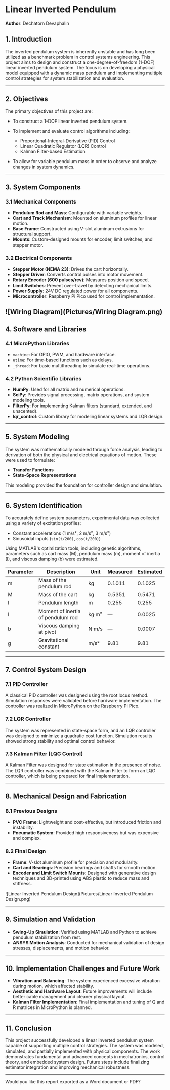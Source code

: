 # **Linear Inverted Pendulum**

**Author**: Dechatorn Devaphalin

## **1. Introduction**

The inverted pendulum system is inherently unstable and has long been utilized as a benchmark problem in control systems engineering. This project aims to design and construct a one-degree-of-freedom (1-DOF) linear inverted pendulum system. The focus is on developing a physical model equipped with a dynamic mass pendulum and implementing multiple control strategies for system stabilization and evaluation.

---

## **2. Objectives**

The primary objectives of this project are:

* To construct a 1-DOF linear inverted pendulum system.
* To implement and evaluate control algorithms including:

  * Proportional-Integral-Derivative (PID) Control
  * Linear Quadratic Regulator (LQR) Control
  * Kalman Filter-based Estimation
* To allow for variable pendulum mass in order to observe and analyze changes in system dynamics.

---

## **3. System Components**

### 3.1 Mechanical Components

* **Pendulum Rod and Mass**: Configurable with variable weights.
* **Cart and Track Mechanism**: Mounted on aluminum profiles for linear motion.
* **Base Frame**: Constructed using V-slot aluminum extrusions for structural support.
* **Mounts**: Custom-designed mounts for encoder, limit switches, and stepper motor.

### 3.2 Electrical Components

* **Stepper Motor (NEMA 23)**: Drives the cart horizontally.
* **Stepper Driver**: Converts control pulses into motor movement.
* **Rotary Encoder (600 pulses/rev)**: Measures position and speed.
* **Limit Switches**: Prevent over-travel by detecting mechanical limits.
* **Power Supply**: 24V DC regulated power for all components.
* **Microcontroller**: Raspberry Pi Pico used for control implementation.

![Wiring Diagram](Pictures/Wiring Diagram.png)
---

## **4. Software and Libraries**

### 4.1 MicroPython Libraries

* `machine`: For GPIO, PWM, and hardware interface.
* `utime`: For time-based functions such as delays.
* `_thread`: For basic multithreading to simulate real-time operations.

### 4.2 Python Scientific Libraries

* **NumPy**: Used for all matrix and numerical operations.
* **SciPy**: Provides signal processing, matrix operations, and system modeling tools.
* **FilterPy**: For implementing Kalman filters (standard, extended, and unscented).
* **lqr\_control**: Custom library for modeling linear systems and LQR design.

---

## **5. System Modeling**

The system was mathematically modeled through force analysis, leading to derivation of both the physical and electrical equations of motion. These were used to formulate:

* **Transfer Functions**
* **State-Space Representations**

This modeling provided the foundation for controller design and simulation.

---

## **6. System Identification**

To accurately define system parameters, experimental data was collected using a variety of excitation profiles:

* Constant accelerations (1 m/s², 2 m/s², 3 m/s²)
* Sinusoidal inputs (`sin(t/200)`, `cos(t/200)`)

Using MATLAB's optimization tools, including genetic algorithms, parameters such as cart mass (M), pendulum mass (m), moment of inertia (I), and viscous damping (b) were estimated.

| Parameter | Description                       | Unit  | Measured | Estimated |
| --------- | --------------------------------- | ----- | -------- | --------- |
| m         | Mass of the pendulum rod          | kg    | 0.1011   | 0.1025    |
| M         | Mass of the cart                  | kg    | 0.5351   | 0.5471    |
| l         | Pendulum length                   | m     | 0.255    | 0.255     |
| I         | Moment of inertia of pendulum rod | kg·m² | —        | 0.0025    |
| b         | Viscous damping at pivot          | N·m/s | —        | 0.0007    |
| g         | Gravitational constant            | m/s²  | 9.81     | 9.81      |

---

## **7. Control System Design**

### 7.1 PID Controller

A classical PID controller was designed using the root locus method. Simulation responses were validated before hardware implementation. The controller was realized in MicroPython on the Raspberry Pi Pico.

### 7.2 LQR Controller

The system was represented in state-space form, and an LQR controller was designed to minimize a quadratic cost function. Simulation results showed strong stability and optimal control behavior.

### 7.3 Kalman Filter (LQG Control)

A Kalman Filter was designed for state estimation in the presence of noise. The LQR controller was combined with the Kalman Filter to form an LQG controller, which is being prepared for final implementation.

---

## **8. Mechanical Design and Fabrication**

### 8.1 Previous Designs

* **PVC Frame**: Lightweight and cost-effective, but introduced friction and instability.
* **Pneumatic System**: Provided high responsiveness but was expensive and complex.

### 8.2 Final Design

* **Frame**: V-slot aluminum profile for precision and modularity.
* **Cart and Bearings**: Precision bearings and shafts for smooth motion.
* **Encoder and Limit Switch Mounts**: Designed with generative design techniques and 3D-printed using ABS plastic to reduce mass and stiffness.

![Linear Inverted Pendulum Design](Pictures/Linear Inverted Pendulum Design.png)

---

## **9. Simulation and Validation**

* **Swing-Up Simulation**: Verified using MATLAB and Python to achieve pendulum stabilization from rest.
* **ANSYS Motion Analysis**: Conducted for mechanical validation of design stresses, displacements, and motion behavior.

---

## **10. Implementation Challenges and Future Work**

* **Vibration and Balancing**: The system experienced excessive vibration during motion, which affected stability.
* **Aesthetic and Hardware Layout**: Future improvements will include better cable management and cleaner physical layout.
* **Kalman Filter Implementation**: Final implementation and tuning of Q and R matrices in MicroPython is planned.

---

## **11. Conclusion**

This project successfully developed a linear inverted pendulum system capable of supporting multiple control strategies. The system was modeled, simulated, and partially implemented with physical components. The work demonstrates fundamental and advanced concepts in mechatronics, control theory, and embedded system design. Future steps include finalizing estimator integration and improving mechanical robustness.

---

Would you like this report exported as a Word document or PDF?
